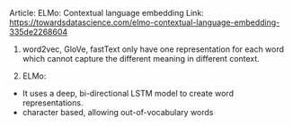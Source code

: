 Article: ELMo: Contextual language embedding
Link: https://towardsdatascience.com/elmo-contextual-language-embedding-335de2268604

1. word2vec, GloVe, fastText only have one representation for each word which cannot capture the different meaning in different context.

2. ELMo:
- It uses a deep, bi-directional LSTM model to create word representations.
- character based, allowing out-of-vocabulary words
